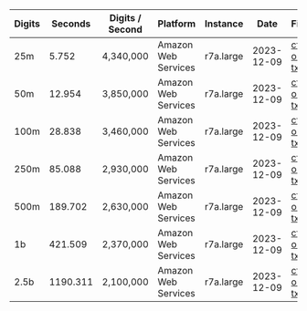 | Digits | Seconds | Digits / Second | Platform | Instance | Date | Files |
| ------ | ------- | --------------- | -------- | -------- | ---- | ----- |
| 25m | 5.752 | 4,340,000 | Amazon Web Services | r7a.large | 2023-12-09 | [cfg](../Amazon%20Web%20Services/r7a.large/Gamma%28%E2%85%93%29%20%5BZuniga%20%282023%29%5D/Gamma%28%E2%85%93%29%20-%2020231209-073752.cfg) [out](../Amazon%20Web%20Services/r7a.large/Gamma%28%E2%85%93%29%20%5BZuniga%20%282023%29%5D/Gamma%28%E2%85%93%29%20-%2020231209-073752.out) [txt](../Amazon%20Web%20Services/r7a.large/Gamma%28%E2%85%93%29%20%5BZuniga%20%282023%29%5D/Gamma%28%E2%85%93%29%20-%2020231209-073752.txt) |
| 50m | 12.954 | 3,850,000 | Amazon Web Services | r7a.large | 2023-12-09 | [cfg](../Amazon%20Web%20Services/r7a.large/Gamma%28%E2%85%93%29%20%5BZuniga%20%282023%29%5D/Gamma%28%E2%85%93%29%20-%2020231209-073939.cfg) [out](../Amazon%20Web%20Services/r7a.large/Gamma%28%E2%85%93%29%20%5BZuniga%20%282023%29%5D/Gamma%28%E2%85%93%29%20-%2020231209-073939.out) [txt](../Amazon%20Web%20Services/r7a.large/Gamma%28%E2%85%93%29%20%5BZuniga%20%282023%29%5D/Gamma%28%E2%85%93%29%20-%2020231209-073939.txt) |
| 100m | 28.838 | 3,460,000 | Amazon Web Services | r7a.large | 2023-12-09 | [cfg](../Amazon%20Web%20Services/r7a.large/Gamma%28%E2%85%93%29%20%5BZuniga%20%282023%29%5D/Gamma%28%E2%85%93%29%20-%2020231209-074008.cfg) [out](../Amazon%20Web%20Services/r7a.large/Gamma%28%E2%85%93%29%20%5BZuniga%20%282023%29%5D/Gamma%28%E2%85%93%29%20-%2020231209-074008.out) [txt](../Amazon%20Web%20Services/r7a.large/Gamma%28%E2%85%93%29%20%5BZuniga%20%282023%29%5D/Gamma%28%E2%85%93%29%20-%2020231209-074008.txt) |
| 250m | 85.088 | 2,930,000 | Amazon Web Services | r7a.large | 2023-12-09 | [cfg](../Amazon%20Web%20Services/r7a.large/Gamma%28%E2%85%93%29%20%5BZuniga%20%282023%29%5D/Gamma%28%E2%85%93%29%20-%2020231209-074235.cfg) [out](../Amazon%20Web%20Services/r7a.large/Gamma%28%E2%85%93%29%20%5BZuniga%20%282023%29%5D/Gamma%28%E2%85%93%29%20-%2020231209-074235.out) [txt](../Amazon%20Web%20Services/r7a.large/Gamma%28%E2%85%93%29%20%5BZuniga%20%282023%29%5D/Gamma%28%E2%85%93%29%20-%2020231209-074235.txt) |
| 500m | 189.702 | 2,630,000 | Amazon Web Services | r7a.large | 2023-12-09 | [cfg](../Amazon%20Web%20Services/r7a.large/Gamma%28%E2%85%93%29%20%5BZuniga%20%282023%29%5D/Gamma%28%E2%85%93%29%20-%2020231209-074548.cfg) [out](../Amazon%20Web%20Services/r7a.large/Gamma%28%E2%85%93%29%20%5BZuniga%20%282023%29%5D/Gamma%28%E2%85%93%29%20-%2020231209-074548.out) [txt](../Amazon%20Web%20Services/r7a.large/Gamma%28%E2%85%93%29%20%5BZuniga%20%282023%29%5D/Gamma%28%E2%85%93%29%20-%2020231209-074548.txt) |
| 1b | 421.509 | 2,370,000 | Amazon Web Services | r7a.large | 2023-12-09 | [cfg](../Amazon%20Web%20Services/r7a.large/Gamma%28%E2%85%93%29%20%5BZuniga%20%282023%29%5D/Gamma%28%E2%85%93%29%20-%2020231209-075256.cfg) [out](../Amazon%20Web%20Services/r7a.large/Gamma%28%E2%85%93%29%20%5BZuniga%20%282023%29%5D/Gamma%28%E2%85%93%29%20-%2020231209-075256.out) [txt](../Amazon%20Web%20Services/r7a.large/Gamma%28%E2%85%93%29%20%5BZuniga%20%282023%29%5D/Gamma%28%E2%85%93%29%20-%2020231209-075256.txt) |
| 2.5b | 1190.311 | 2,100,000 | Amazon Web Services | r7a.large | 2023-12-09 | [cfg](../Amazon%20Web%20Services/r7a.large/Gamma%28%E2%85%93%29%20%5BZuniga%20%282023%29%5D/Gamma%28%E2%85%93%29%20-%2020231209-081302.cfg) [out](../Amazon%20Web%20Services/r7a.large/Gamma%28%E2%85%93%29%20%5BZuniga%20%282023%29%5D/Gamma%28%E2%85%93%29%20-%2020231209-081302.out) [txt](../Amazon%20Web%20Services/r7a.large/Gamma%28%E2%85%93%29%20%5BZuniga%20%282023%29%5D/Gamma%28%E2%85%93%29%20-%2020231209-081302.txt) |
